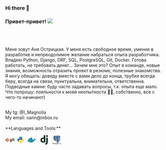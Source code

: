### Hi there 👋


### Привет-привет! <img src="https://media.giphy.com/media/hvRJCLFzcasrR4ia7z/giphy.gif" width="25px">
<!--
**Ann-Ostr/Ann-Ostr** is a ✨ _special_ ✨ repository because its `README.md` (this file) appears on your GitHub profile.


Here are some ideas to get you started:

- 🔭 I’m currently working on ...
- 🌱 I’m currently learning ...
- 👯 I’m looking to collaborate on ...
- 🤔 I’m looking for help with ...
- 💬 Ask me about ...
- 📫 How to reach me: ...
- 😄 Pronouns: ...
- ⚡ Fun fact: ...
-->


#
<br />

Меня зовут Аня Острицкая. У меня есть свободное время, умения в разработке и непреодолимое желание набраться опыта разработчика. Владею Python, Django, DRF, SQL, PostgreSQL, Git, Docker.
Готова работать, не требовать денег... Зачем мне это? Опыт в команде, новые знания, возможность отразить проект в резюме, полезные знакомства. 
Я могу обещать: доведу вместе с вами дело до конца, трубки всегда беру, всегда на связи, пунктуальна, внимательна, ответственна. 
Подводные камни: буду часто задавать вопросы, т.к. опыта еще мало. Что попрошу: лояльности к моей неопытности 🤣😁, собственно, все с чего-то начинают)


<br />
My tg: @I_Magnolia
<br />
My email: oann@inbox.ru
<br />
<br />
**Languages and Tools:**  


<code><img height="30"  width="30" title="Git" alt="Git" src="https://raw.githubusercontent.com/github/explore/80688e429a7d4ef2fca1e82350fe8e3517d3494d/topics/git/git.png"></code>
<code><img height="30"  width="30"  title="Python" alt="Python" src="https://raw.githubusercontent.com/github/explore/80688e429a7d4ef2fca1e82350fe8e3517d3494d/topics/python/python.png"></code>
<code><img src="https://github.com/devicons/devicon/blob/master/icons/docker/docker-original.svg" title="Docker" alt="Docker" width="30" height="30"/>&nbsp;</code>
<code><img src="https://github.com/devicons/devicon/blob/master/icons/django/django-plain.svg" title="Django" alt="Django" width="30" height="30"/>&nbsp;</code>
<code><img src="https://github.com/devicons/devicon/blob/master/icons/postgresql/postgresql-original-wordmark.svg" title="Django" alt="Django" width="30" height="30"/>&nbsp;</code>


